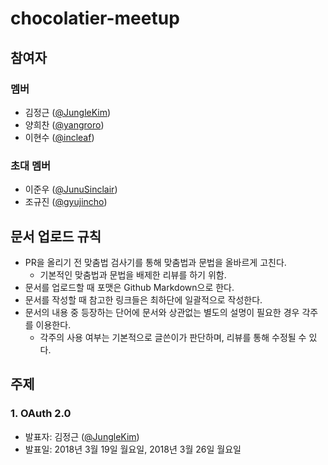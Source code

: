 # chocolatier-meetup

## 참여자

### 멤버

- 김정근 ([@JungleKim](https://github.com/JungleKim))
- 양희찬 ([@yangroro](https://github.com/yangroro))
- 이현수 ([@incleaf](https://github.com/incleaf))

### 초대 멤버

- 이준우 ([@JunuSinclair](https://github.com/JunuSinclair))
- 조규진 ([@gyujincho](https://github.com/gyujincho))

## 문서 업로드 규칙

- PR을 올리기 전 맞춤법 검사기를 통해 맞춤법과 문법을 올바르게 고친다.
    - 기본적인 맞춤법과 문법을 배제한 리뷰를 하기 위함.
- 문서를 업로드할 때 포맷은 Github Markdown으로 한다.
- 문서를 작성할 때 참고한 링크들은 최하단에 일괄적으로 작성한다.
- 문서의 내용 중 등장하는 단어에 문서와 상관없는 별도의 설명이 필요한 경우 각주를 이용한다.
    - 각주의 사용 여부는 기본적으로 글쓴이가 판단하며, 리뷰를 통해 수정될 수 있다.

## 주제

### 1. OAuth 2.0

- 발표자: 김정근 ([@JungleKim](https://github.com/JungleKim))
- 발표일: 2018년 3월 19일 월요일, 2018년 3월 26일 월요일
